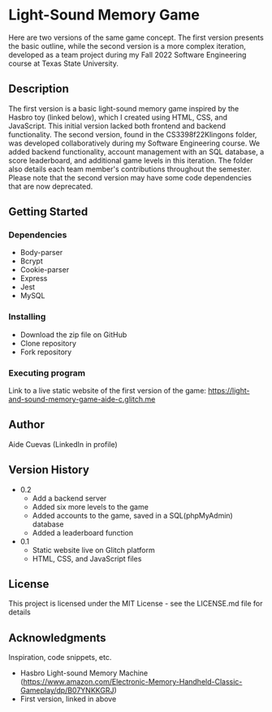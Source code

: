 # Light-Sound Memory Game

Here are two versions of the same game concept. The first version presents the basic outline, while the second version is a more complex iteration, developed as a team project during my Fall 2022 Software Engineering course at Texas State University.

## Description 

The first version is a basic light-sound memory game inspired by the Hasbro toy (linked below), which I created using HTML, CSS, and JavaScript. This initial version lacked both frontend and backend functionality. The second version, found in the CS3398f22Klingons folder, was developed collaboratively during my Software Engineering course. We added backend functionality, account management with an SQL database, a score leaderboard, and additional game levels in this iteration. The folder also details each team member's contributions throughout the semester. Please note that the second version may have some code dependencies that are now deprecated. 

## Getting Started

### Dependencies

* Body-parser
* Bcrypt
* Cookie-parser
* Express
* Jest
* MySQL

### Installing

* Download the zip file on GitHub
* Clone repository
* Fork repository

### Executing program

Link to a live static website of the first version of the game: https://light-and-sound-memory-game-aide-c.glitch.me

## Author

Aide Cuevas (LinkedIn in profile)

## Version History

* 0.2
    * Add a backend server
    * Added six more levels to the game
    * Added accounts to the game, saved in a SQL(phpMyAdmin) database
    * Added a leaderboard function
* 0.1
    * Static website live on Glitch platform
    * HTML, CSS, and JavaScript files

## License

This project is licensed under the MIT License - see the LICENSE.md file for details

## Acknowledgments 

Inspiration, code snippets, etc.
* Hasbro Light-sound Memory Machine (https://www.amazon.com/Electronic-Memory-Handheld-Classic-Gameplay/dp/B07YNKKGRJ)
* First version, linked in above 

